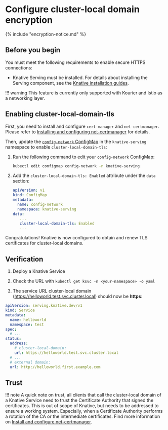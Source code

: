 # Configure cluster-local domain encryption

{% include "encryption-notice.md" %}

## Before you begin

You must meet the following requirements to enable secure HTTPS connections:

- Knative Serving must be installed. For details about installing the Serving
  component, see the [Knative installation guides](../../install/yaml-install/serving/install-serving-with-yaml.md).

!!! warning
    This feature is currently only supported with Kourier and Istio as a networking layer.

## Enabling cluster-local-domain-tls

First, you need to install and configure `cert-manager` and `net-certmanager`. Please refer to [Installing and configuring net-certmanager](./install-and-configure-net-certmanager.md) for details.

Then, update the [`config-network` ConfigMap](https://github.com/knative/serving/blob/main/config/core/configmaps/network.yaml) in the `knative-serving` namespace to enable `cluster-local-domain-tls`:

1.  Run the following command to edit your `config-network` ConfigMap:

    ```bash
    kubectl edit configmap config-network -n knative-serving
    ```

1.  Add the `cluster-local-domain-tls: Enabled` attribute under the `data` section:

    ```yaml
    apiVersion: v1
    kind: ConfigMap
    metadata:
      name: config-network
      namespace: knative-serving
    data:
       ...
       cluster-local-domain-tls: Enabled
       ...
    ```

Congratulations! Knative is now configured to obtain and renew TLS certificates for cluster-local domains.


## Verification

1. Deploy a Knative Service

1. Check the URL with `kubectl get ksvc -n <your-namespace> -o yaml`

1. The service URL cluster-local domain (https://helloworld.test.svc.cluster.local) should now be **https**:

```yaml
apiVersion: serving.knative.dev/v1
kind: Service
metadata:
  name: helloworld
  namespace: test
spec:
  # ...
status:
  address:
    # cluster-local-domain:
    url: https://helloworld.test.svc.cluster.local
  # ...
  # external domain:
  url: http://helloworld.first.example.com
```


## Trust

!!! note
    A quick note on trust, all clients that call the cluster-local domain of a Knative Service need to trust the Certificate Authority
    that signed the certificates. This is out of scope of Knative, but needs to be addressed to ensure a working system. Especially,
    when a Certificate Authority performs a rotation of the CA or the intermediate certificates. Find more information on
    [Install and configure net-certmanager](./install-and-configure-net-certmanager.md#managing-trust-and-rotation-without-downtime).

